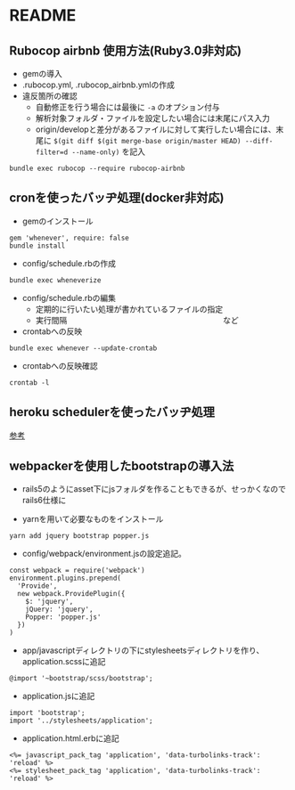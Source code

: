 # README

## Rubocop airbnb 使用方法(Ruby3.0非対応)
- gemの導入
- .rubocop.yml, .rubocop_airbnb.ymlの作成
- 違反箇所の確認
  - 自動修正を行う場合には最後に ```-a``` のオプション付与
  - 解析対象フォルダ・ファイルを設定したい場合には末尾にパス入力
  - origin/developと差分があるファイルに対して実行したい場合には、末尾に ```$(git diff $(git merge-base origin/master HEAD) --diff-filter=d --name-only)``` を記入
```
bundle exec rubocop --require rubocop-airbnb
```

## cronを使ったバッヂ処理(docker非対応)
- gemのインストール
```
gem 'whenever', require: false
bundle install
```
- config/schedule.rbの作成
```
bundle exec wheneverize
```
- config/schedule.rbの編集
  - 定期的に行いたい処理が書かれているファイルの指定
  - 実行間隔　　　　　　　　　　　　　　　　　　　　など
- crontabへの反映
```
bundle exec whenever --update-crontab
```
- crontabへの反映確認
```
crontab -l
```

## heroku schedulerを使ったバッヂ処理
[参考](https://qiita.com/isotai/items/44735d9e7d9ceaef9c48)

## webpackerを使用したbootstrapの導入法
- rails5のようにasset下にjsフォルダを作ることもできるが、せっかくなのでrails6仕様に

- yarnを用いて必要なものをインストール
```
yarn add jquery bootstrap popper.js
```

- config/webpack/environment.jsの設定追記。
```
const webpack = require('webpack')
environment.plugins.prepend(
  'Provide',
  new webpack.ProvidePlugin({
    $: 'jquery',
    jQuery: 'jquery',
    Popper: 'popper.js'
  })
)
```
- app/javascriptディレクトリの下にstylesheetsディレクトリを作り、application.scssに追記
```
@import '~bootstrap/scss/bootstrap';
```

- application.jsに追記
```
import 'bootstrap';
import '../stylesheets/application';
```

- application.html.erbに追記
```
<%= javascript_pack_tag 'application', 'data-turbolinks-track': 'reload' %>
<%= stylesheet_pack_tag 'application', 'data-turbolinks-track': 'reload' %>
```



